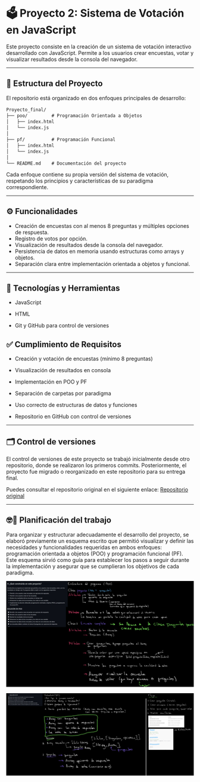 # 🗳️ Proyecto 2: Sistema de Votación en JavaScript

Este proyecto consiste en la creación de un sistema de votación interactivo desarrollado con JavaScript. Permite a los usuarios crear encuestas, votar y visualizar resultados desde la consola del navegador.

---

## 📁 Estructura del Proyecto

El repositorio está organizado en dos enfoques principales de desarrollo:

```text
Proyecto_final/
├── poo/         # Programación Orientada a Objetos
│   ├── index.html
│   └── index.js
│
├── pf/          # Programación Funcional
│   ├── index.html
│   └── index.js
│
└── README.md    # Documentación del proyecto
```
Cada enfoque contiene su propia versión del sistema de votación, respetando los principios y características de su paradigma correspondiente.

---

## ⚙️ Funcionalidades

- Creación de encuestas con al menos 8 preguntas y múltiples opciones de respuesta.
- Registro de votos por opción.
- Visualización de resultados desde la consola del navegador.
- Persistencia de datos en memoria usando estructuras como arrays y objetos.
- Separación clara entre implementación orientada a objetos y funcional.
---
## 🧠 Tecnologías y Herramientas
- JavaScript

- HTML 

- Git y GitHub para control de versiones

## ✅ Cumplimiento de Requisitos
 - Creación y votación de encuestas (mínimo 8 preguntas)

 - Visualización de resultados en consola

- Implementación en POO y PF

 - Separación de carpetas por paradigma

 - Uso correcto de estructuras de datos y funciones

 - Repositorio en GitHub con control de versiones
---
 ## 🗂️ Control de versiones

El control de versiones de este proyecto se trabajó inicialmente desde otro repositorio, donde se realizaron los primeros commits. Posteriormente, el proyecto fue migrado o reorganizado en este repositorio para su entrega final.

Puedes consultar el repositorio original en el siguiente enlace: [Repositorio original](https://github.com/S0uris666/BootcampUDD_Proyectos/tree/main/Modulo_2/Proyecto_Final)

---
## 🤓🧠 Planificación del trabajo

Para organizar y estructurar adecuadamente el desarrollo del proyecto, se elaboró previamente un esquema escrito que permitió visualizar y definir las necesidades y funcionalidades requeridas en ambos enfoques: programación orientada a objetos (POO) y programación funcional (PF). Este esquema sirvió como guía para establecer los pasos a seguir durante la implementación y asegurar que se cumplieran los objetivos de cada paradigma.

![Esquema POO](Imagenes/Proyecto_2_2.jpg)

![Esquema PF](Imagenes/Proyecto_2_1.jpg)
